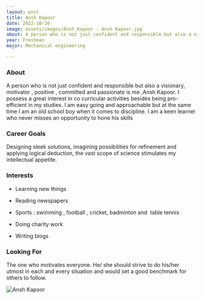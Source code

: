 ```yaml
---
layout: post
title: Ansh Kapoor 
date: 2022-10-20
image: assets/images/Ansh_Kapoor - Ansh Kapoor.jpg
about: A person who is not just confident and responsible but also a visionary, motivator , positive , committed and passionate is me ,Ansh Kapoor. I possess a great interest in co curricular activities besides being pro-efficient in my studies. I am easy going and approachable but at the same time I am an old school boy when it comes to discipline. I am a keen learner who never misses an opportunity to hone his skills
year: Freshman
major: Mechanical engineering 

---
```


### About

A person who is not just confident and responsible but also a visionary, motivator , positive , committed and passionate is me ,Ansh Kapoor. I possess a great interest in co curricular activities besides being pro-efficient in my studies. I am easy going and approachable but at the same time I am an old school boy when it comes to discipline. I am a keen learner who never misses an opportunity to hone his skills

### Career Goals



Designing sleek solutions, imagining possibilities for refinement and applying logical deduction, the vast scope of science stimulates my intellectual appetite.

### Interests

- Learning new things
- Reading newspapers 
- Sports : swimming , football , cricket,  badminton and  table tennis
- Doing charity work
- Writing blogs

### Looking For

The one who motivates everyone. He/ she should strive to do his/her utmost in each and every situation and would set a good benchmark for others to follow. 

<div class="text-center my-5">
    <img src="https://sase-drexel.github.io/mentorship-2021/assets/images/Ansh_Kapoor - Ansh Kapoor.jpg" alt="Ansh Kapoor" class="rounded post-img" />
</div>
